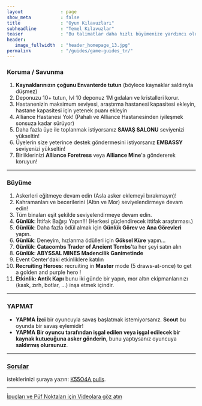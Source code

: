 ```yaml
---
layout              : page
show_meta           : false
title               : "Oyun Kılavuzları"
subheadline         : "Temel Kılavuzlar"
teaser              : "Bu talimatlar daha hızlı büyümenize yardımcı olur!"
header:
   image_fullwidth  : "header_homepage_13.jpg"
permalink           : "/guides/game-guides_tr/"
---
```

### Koruma / Savunma
1. **Kaynaklarınızın çoğunu Envanterde tutun** (böylece kaynaklar saldırıyla düşmez)
2. Deponuzu 10+ tutun, lvl 10 deponuz 1M gıdaları ve kristalleri korur.
3. Hastanenizin maksimum seviyesi, araştırma hastanesi kapasitesi ekleyin, hastane kapasitesi için yetenek puanı ekleyin
4. Alliance Hastanesi Yok! (Pahalı ve Alliance Hastanesinden iyileşmek sonsuza kadar sürüyor)
5. Daha fazla üye ile toplanmak istiyorsanız **SAVAŞ SALONU** seviyenizi yükseltin!
6. Üyelerin size yeterince destek göndermesini istiyorsanız **EMBASSY** seviyenizi yükseltin!
7. Birliklerinizi **Alliance Foretress** veya **Alliance Mine**'a göndererek koruyun!

---
### Büyüme
1. Askerleri eğitmeye devam edin (Asla asker eklemeyi bırakmayın)!
2. Kahramanları ve becerilerini (Altın ve Mor) seviyelendirmeye devam edin!
3. Tüm binaları eşit şekilde seviyelendirmeye devam edin. 
4. **Günlük**: İttifak Bağışı Yapın!!! (Herkesi güçlendirecek ittifak araştırması.)
5. **Günlük**: Daha fazla ödül almak için **Günlük Görev ve Ana Görevleri** yapın.
6. **Günlük**: Deneyim, hızlanma ödülleri için **Göksel Küre** yapın...
7. **Günlük**: **Catacombs Trader of Ancient Tombs**'ta her şeyi satın alın
8. **Günlük**: **ABYSSAL MINES Madencilik Ganimetinde** 
9. Event Center'daki etkinliklere katılın
10. **Recruiting Heroes**: recruiting in **Master** mode (5 draws-at-once) to get a golden and purple hero !
11. **Etkinlik: Antik Kapı** bunu iki günde bir yapın, mor altın ekipmanlarınızı (kask, zırh, botlar, ...) inşa etmek içindir.

---
### YAPMAT 
* **YAPMA** **İzci** bir oyuncuyla savaş başlatmak istemiyorsanız. **Scout** bu oyunda bir savaş eylemidir!
* **YAPMA** **Bir oyuncu tarafından işgal edilen veya işgal edilecek bir kaynak kutucuğuna asker gönderin**, bunu yaptıysanız oyuncuya **saldırmış olursunuz**.

---
### [Sorular](https://rkuo2023.github.io/k55o4a/design/mediaelement_js/)
isteklerinizi şuraya yazın: [K55O4A pulls](https://github.com/rkuo2023/k55o4a/pulls).<br>

---
<a class="radius button small" href="{{ site.url }}{{ site.baseurl }}/design/mediaelement_js/">İpuçları ve Püf Noktaları için Videolara göz atın</a>
